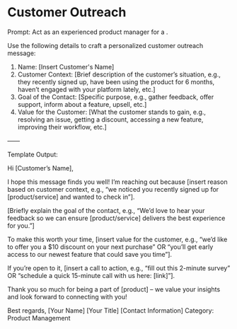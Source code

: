 # Customer Outreach

Prompt: Act as an experienced product manager for a <product>.

Use the following details to craft a personalized customer outreach message:

1. Name: [Insert Customer's Name]
2. Customer Context: [Brief description of the customer’s situation, e.g., they recently signed up, have been using the product for 6 months, haven’t engaged with your platform lately, etc.]
3. Goal of the Contact: [Specific purpose, e.g., gather feedback, offer support, inform about a feature, upsell, etc.]
4. Value for the Customer: [What the customer stands to gain, e.g., resolving an issue, getting a discount, accessing a new feature, improving their workflow, etc.]

——

Template Output:

Hi [Customer’s Name],

I hope this message finds you well! I’m reaching out because [insert reason based on customer context, e.g., “we noticed you recently signed up for [product/service] and wanted to check in”].

[Briefly explain the goal of the contact, e.g., “We’d love to hear your feedback so we can ensure [product/service] delivers the best experience for you.”]

To make this worth your time, [insert value for the customer, e.g., “we’d like to offer you a $10 discount on your next purchase” OR “you’ll get early access to our newest feature that could save you time”].

If you’re open to it, [insert a call to action, e.g., “fill out this 2-minute survey” OR “schedule a quick 15-minute call with us here: [link]”].

Thank you so much for being a part of [product] – we value your insights and look forward to connecting with you!

Best regards,
[Your Name]
[Your Title]
[Contact Information]
Category: Product Management